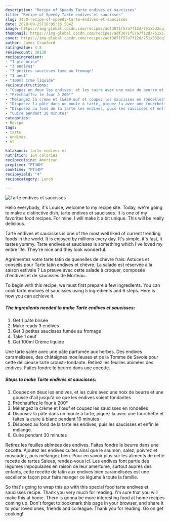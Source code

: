 ```yaml
---
description: "Recipe of Speedy Tarte endives et saucisses"
title: "Recipe of Speedy Tarte endives et saucisses"
slug: 3430-recipe-of-speedy-tarte-endives-et-saucisses
date: 2020-09-25T18:05:16.584Z
image: https://img-global.cpcdn.com/recipes/adf3071f57a7f12d/751x532cq70/tarte-endives-et-saucisses-photo-principale-de-la-recette.jpg
thumbnail: https://img-global.cpcdn.com/recipes/adf3071f57a7f12d/751x532cq70/tarte-endives-et-saucisses-photo-principale-de-la-recette.jpg
cover: https://img-global.cpcdn.com/recipes/adf3071f57a7f12d/751x532cq70/tarte-endives-et-saucisses-photo-principale-de-la-recette.jpg
author: James Crawford
ratingvalue: 4.5
reviewcount: 38138
recipeingredient:
- "1 pte brise"
- "3 endives"
- "3 petites saucisses fume au fromage"
- "1 oeuf"
- "100ml Crme liquide"
recipeinstructions:
- "Coupez en deux les endives, et les cuire avec une noix de beurre et une gousse d&#39;ail jusqu&#39;à ce que les endives soient fondantes"
- "Préchauffez le four à 200°"
- "Mélangez la crème et l&#39;œuf et coupez les saucisses en rondelles"
- "Disposez la pâte dans un moule à tarte, piquez la avec une fourchette et faites la cuire à blanc pendant 10 minutes"
- "Disposez au fond de la tarte les endives, puis les saucisses et enfin le mélange."
- "Cuire pendant 30 minutes"
categories:
- Recipe
tags:
- tarte
- endives
- et

katakunci: tarte endives et 
nutrition: 164 calories
recipecuisine: American
preptime: "PT36M"
cooktime: "PT44M"
recipeyield: "4"
recipecategory: Lunch

---
```



![Tarte endives et saucisses](https://img-global.cpcdn.com/recipes/adf3071f57a7f12d/751x532cq70/tarte-endives-et-saucisses-photo-principale-de-la-recette.jpg)

Hello everybody, it's Louise, welcome to my recipe site. Today, we're going to make a distinctive dish, tarte endives et saucisses. It is one of my favorites food recipes. For mine, I will make it a bit unique. This will be really delicious.

Tarte endives et saucisses is one of the most well liked of current trending foods in the world. It is enjoyed by millions every day. It's simple, it's fast, it tastes yummy. Tarte endives et saucisses is something which I've loved my entire life. They're nice and they look wonderful.

Agrémentez votre tarte tatin de quenelles de chèvre frais. Astuces et conseils pour Tarte tatin endives et chèvre. La salade est réservée à la saison estivale ? La preuve avec cette salade à croquer, composée d&#39;endives et de saucisses de Morteau..


To begin with this recipe, we must first prepare a few ingredients. You can cook tarte endives et saucisses using 5 ingredients and 6 steps. Here is how you can achieve it.

<!--inarticleads1-->

##### The ingredients needed to make Tarte endives et saucisses:

1. Get 1 pâte brisée
1. Make ready 3 endives
1. Get 3 petites saucisses fumée au fromage
1. Take 1 oeuf
1. Get 100ml Crème liquide


Une tarte salée avec une pâte parfumée aux herbes. Des endives caramélisées, des châtaignes moelleuses et de la Tomme de Savoie pour cette délicieuse tarte crousti-fondante. Retirez les feuilles abîmées des endives. Faites fondre le beurre dans une cocotte. 

<!--inarticleads2-->

##### Steps to make Tarte endives et saucisses:

1. Coupez en deux les endives, et les cuire avec une noix de beurre et une gousse d&#39;ail jusqu&#39;à ce que les endives soient fondantes
1. Préchauffez le four à 200°
1. Mélangez la crème et l&#39;œuf et coupez les saucisses en rondelles
1. Disposez la pâte dans un moule à tarte, piquez la avec une fourchette et faites la cuire à blanc pendant 10 minutes
1. Disposez au fond de la tarte les endives, puis les saucisses et enfin le mélange.
1. Cuire pendant 30 minutes


Retirez les feuilles abîmées des endives. Faites fondre le beurre dans une cocotte. Ajoutez les endives cuites ainsi que le saumon, salez, poivrez et muscadez, puis mélangez bien. Pour en savoir plus sur les aliments de cette recette de tartes Salees, rendez-vous ici. Les endives font partie des légumes impopulaires en raison de leur amertume, surtout auprès des enfants, cette recette de tatin aux endives bien caramélisées est une excellente façon pour faire manger ce légume à toute la famille. 

So that's going to wrap this up with this special food tarte endives et saucisses recipe. Thank you very much for reading. I'm sure that you will make this at home. There is gonna be more interesting food at home recipes coming up. Don't forget to bookmark this page in your browser, and share it to your loved ones, friends and colleague. Thank you for reading. Go on get cooking!
